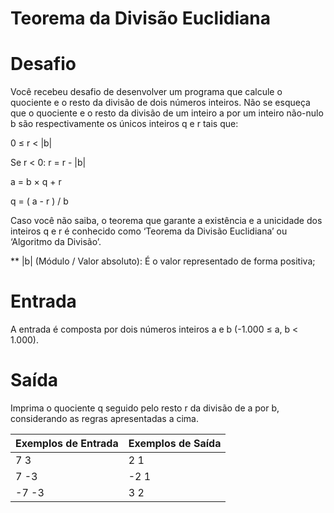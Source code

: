 # Teorema da Divisão Euclidiana

# Desafio
Você recebeu desafio de desenvolver um programa que calcule o quociente e o resto da divisão de dois números inteiros. Não se esqueça que o quociente e o resto da divisão de um inteiro a por um inteiro não-nulo b são respectivamente os únicos inteiros q e r tais que:

0 ≤ r < |b|

Se r < 0: r = r - |b|

a = b × q + r

q = ( a - r ) / b

Caso você não saiba, o teorema que garante a existência e a unicidade dos inteiros q e r é conhecido como ‘Teorema da Divisão Euclidiana’ ou ‘Algoritmo da Divisão’.

**  |b| (Módulo / Valor absoluto): É o valor representado de forma positiva;

# Entrada
A entrada é composta por dois números inteiros a e b (-1.000 ≤ a, b < 1.000).

# Saída
Imprima o quociente q seguido pelo resto r da divisão de a por b, considerando as regras apresentadas a cima.

Exemplos de Entrada	  | Exemplos de Saída
--------- | ------
7 3 | 2 1
7 -3 | -2 1
-7 -3 | 3 2